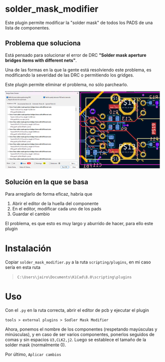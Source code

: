 # solder_mask_modifier
Este plugin permite modificar la "solder mask" de todos los PADS de una lista de componentes.

## Problema que soluciona
Está pensado para solucionar el error de DRC **"Solder mask aperture bridges items with different nets"**. 

Una de las formas en la que la gente está resolviendo este problema, es modificando la severidad de las DRC o permitiendo los gridges.

Este plugin permite eliminar el problema, no sólo parchearlo.

![](img/image.png)

## Solución en la que se basa
Para arreglarlo de forma eficaz, habría que
1. Abrir el editor de la huella del componente
2. En el editor, modificar cada uno de los pads
3. Guardar el cambio

El problema, es que esto es muy largo y aburrido de hacer, para ello este plugin

# Instalación
Copiar `solder_mask_modifier.py` a la ruta `scripting/plugins`, en mi caso sería en esta ruta

> `C:\Users\jairo\Documents\KiCad\8.0\scripting\plugins`

# Uso
Con el `.py` en la ruta correcta, abrir el editor de pcb y ejecutar el plugin

`tools > external plugins > Sodler Mask Modifier`

Ahora, ponemos el nombre de los componentes (respetando mayúsculas y minúsculas), y en caso de ser varios componentes, ponerlos seguidos de comas y sin espacios `U3,CLK2,j2`. Luego se establece el tamaño de la solder mask (normalmente 0).

Por último, `Aplicar cambios`